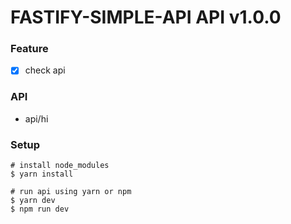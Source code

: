 # FASTIFY-SIMPLE-API API v1.0.0

### Feature
- [x] check api

### API
- api/hi

### Setup
```
# install node_modules
$ yarn install

# run api using yarn or npm
$ yarn dev
$ npm run dev
```